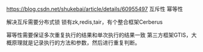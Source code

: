 https://blog.csdn.net/shukebai/article/details/60955497
互斥性
幂等性

解决互斥需要分布式锁
锁有zk,redis,tair，有个整合框架Cerberus

幂等性需要保证多次重复执行的结果和单次执行的结果一致
第三方框架GTIS，大概原理就是记录执行的方法和参数，然后进行重复判断。

